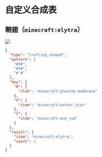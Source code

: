 # 自定义合成表

## 鞘翅（`minecraft:elytra`）

![](https://skin.mc.yue.zone/img/%E9%9E%98%E7%BF%85%E5%90%88%E6%88%90%E8%A1%A8.png)

```json title="world/datapacks/Ming_Meiji/data/mingmeiji/recipes/elytra.json"
{
  "type": "crafting_shaped",
  "pattern": [
    "#X#",
    "#Y#",
    "# #"
  ],
  "key": {
    "#": {
      "item": "minecraft:phantom_membrane"
    },
    "X": {
      "item": "minecraft:nether_star"
    },
    "Y": {
      "item": "minecraft:end_rod"
    }
  },
  "result": {
    "item": "minecraft:elytra",
    "count": 1
  }
}
```